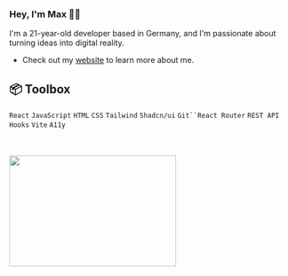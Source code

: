 ### Hey, I'm Max 👋🏼
I'm a 21-year-old developer based in Germany, and I'm passionate about turning ideas into digital reality.
- Check out my [website](https://maxportfoliosite.netlify.app/) to learn more about me.

## :package: Toolbox
 `React` `JavaScript` `HTML` `CSS` `Tailwind` `Shadcn/ui`
 `Git``React Router` `REST API` `Hooks` `Vite` `A11y`
 <br>
 <br>
 <br>

<img src="https://github.com/karuzoXam/karuzoXam/assets/60605508/57327d16-820c-4a01-9098-152a62c74eb1" width="300px" height="200px" />


